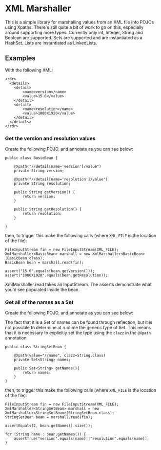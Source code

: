 # XML Marshaller

This is a simple library for marshalling values from an XML file into POJOs using Xpaths.  There's still quite a bit of work to go on this, especially around supporting more types.  Currently only int, Integer, String and Boolean are supported.  Sets are supported and are instantiated as a HashSet.  Lists are instantiated as LinkedLists.

## Examples

With the following XML:

```
<rdr>
  <details>
    <detail>
        <name>version</name>
        <value>15.0</value>
    </detail>
    <detail>
        <name>resolution</name>
        <value>1080X1920</value>
    </detail>
  </details>
</rdr>
```

### Get the version and resolution values

Create the following POJO, and annotate as you can see below:

```
public class BasicBean {

	@Xpath("//detail[name='version']/value")
	private String version;
	
	@Xpath("//detail[name='resolution']/value")
	private String resolution;

	public String getVersion() {
		return version;
	}

	public String getResolution() {
		return resolution;
	}
	
}
```

then, to trigger this make the following calls (where `XML_FILE` is the location of the file):

```
FileInputStream fin = new FileInputStream(XML_FILE);
XmlMarshaller<BasicBean> marshall = new XmlMarshaller<BasicBean>(BasicBean.class);
BasicBean bean = marshall.read(fin);

assert("15.0".equals(bean.getVersion()));
assert("1080X1920".equals(bean.getResolution));
```

XmlMarshaller.read takes an InputStream.  The asserts demonstrate what you'd see populated inside the bean.

### Get all of the names as a Set

Create the following POJO, and annotate as you can see below:

The fact that it is a Set of names can be found through reflection, but it is not possible to determine at runtime the generic type of Set.  This means that it is necessary to explicitly set the type using the `clazz` in the `@Xpath` annotation. 

```
public class StringSetBean {

	@Xpath(value="//name", clazz=String.class)
	private Set<String> names;
	
	public Set<String> getNames(){
		return names;
	}
}
```

then, to trigger this make the following calls (where `XML_FILE` is the location of the file):

```
FileInputStream fin = new FileInputStream(XML_FILE);
XmlMarshaller<StringSetBean> marshall = new XmlMarshaller<StringSetBean>(StringSetBean.class);
StringSetBean bean = marshall.read(fin);

assertEquals(2, bean.getNames().size());
			
for (String name : bean.getNames()) {
	assertTrue("version".equals(name)||"resolution".equals(name));
}
```